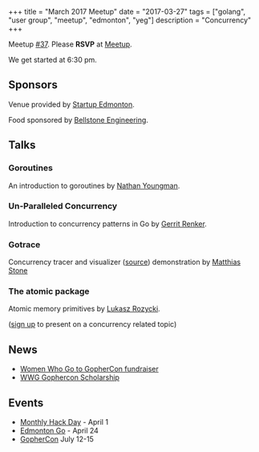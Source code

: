 +++
title = "March 2017 Meetup"
date = "2017-03-27"
tags = ["golang", "user group", "meetup", "edmonton", "yeg"]
description = "Concurrency"
+++

Meetup [#37](https://github.com/edmontongo/presentations/issues/57). Please **RSVP** at [Meetup](https://www.meetup.com/startupedmonton/events/237866060/).

We get started at 6:30 pm.

## Sponsors 

Venue provided by [Startup Edmonton](http://www.startupedmonton.com/).

Food sponsored by [Bellstone Engineering](https://bellstone.ca/). 

## Talks

### Goroutines 

An introduction to goroutines by [Nathan Youngman](https://github.com/nathany).

### Un-Paralleled Concurrency 

Introduction to concurrency patterns in Go by [Gerrit Renker](https://github.com/grrtrr).

### Gotrace

Concurrency tracer and visualizer ([source](https://github.com/divan/gotrace)) demonstration by [Matthias Stone](https://github.com/matthias-stone)

### The atomic package

Atomic memory primitives by [Lukasz Rozycki](https://github.com/lukaszroz).

([sign up](https://github.com/edmontongo/presentations/issues/57) to present on a concurrency related topic)

## News

* [Women Who Go to GopherCon fundraiser](https://www.generosity.com/community-fundraising/women-who-go-to-gophercon)
* [WWG Gophercon Scholarship](https://goo.gl/forms/2TbKqA8osZaWWJQD2)

## Events

* [Monthly Hack Day](https://www.meetup.com/startupedmonton/events/237866064/) - April 1
* [Edmonton Go](https://www.meetup.com/startupedmonton/events/jptkwlywgbgc/) - April 24
* [GopherCon](https://gophercon.com/) July 12-15

